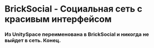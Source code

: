 # BrickSocial - Социальная сеть с красивым интерфейсом

### Из UnitySpace переименована в BrickSocial и никогда не выйдет в сеть. Конец.
